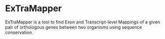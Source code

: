 # ExTraMapper
ExTraMapper is a tool to find Exon and Transcript-level Mappings of a given pair of orthologous genes between two organisms using sequence conservation.
